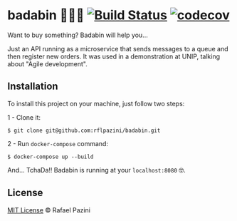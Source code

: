 # badabin 🧙🏻‍♂️ [![Build Status](https://travis-ci.org/rflpazini/badabin.svg?branch=master)](https://travis-ci.org/rflpazini/badabin) [![codecov](https://codecov.io/gh/rflpazini/badabin/branch/master/graph/badge.svg)](https://codecov.io/gh/rflpazini/badabin)
Want to buy something? Badabin will help you...

Just an API running as a microservice that sends messages to a queue and then register new orders. It was used in a demonstration at UNIP, talking about "Agile development".

## Installation

To install this project on your machine, just follow two steps:

 1 - Clone it:
```
$ git clone git@github.com:rflpazini/badabin.git
```
 2 - Run `docker-compose` command:
```
$ docker-compose up --build
```

And... TchaDa!! Badabin is running at your `localhost:8080` 🤓.

## License

[MIT License](http://rflpazini.mit-license.org) :copyright: Rafael Pazini
